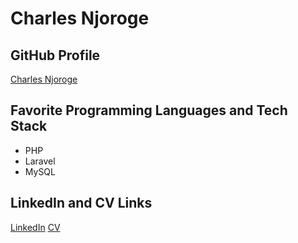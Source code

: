 # Charles Njoroge

## GitHub Profile
[Charles Njoroge](https://github.com/Charles-Njoroge)

## Favorite Programming Languages and Tech Stack
- PHP
- Laravel
- MySQL

## LinkedIn and CV Links
[LinkedIn](https://www.linkedin.com/in/charles-njoroge)
[CV](https://example.com/charles-njoroge-cv)